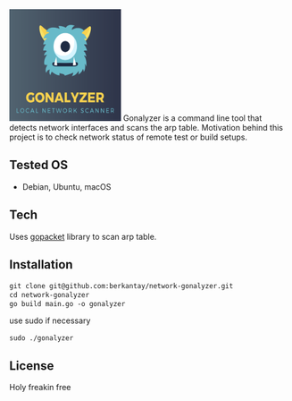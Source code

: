 <img src="docs/footer.png" width="200" height="200" />
Gonalyzer is a command line tool that detects network interfaces and scans the arp table. Motivation behind this project is to check network status of remote test or build setups.

## Tested OS

- Debian, Ubuntu, macOS

## Tech

Uses [gopacket](https://github.com/google/gopacket) library to scan arp table.

## Installation

```
git clone git@github.com:berkantay/network-gonalyzer.git
cd network-gonalyzer
go build main.go -o gonalyzer
```

use sudo if necessary

```
sudo ./gonalyzer
```

## License

Holy freakin free

